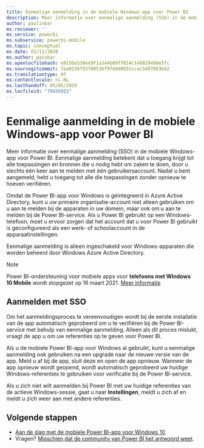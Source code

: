 ```yaml
---
title: Eenmalige aanmelding in de mobiele Windows-app voor Power BI
description: Meer informatie over eenmalige aanmelding (SSO) in de mobiele Windows-app voor Power BI. Eenmalige aanmelding betekent dat u toegang krijgt tot alle toepassingen en bronnen die u nodig hebt om zaken te doen, door u slechts één keer aan te melden met één gebruikersaccount.
author: paulinbar
ms.reviewer: ''
ms.service: powerbi
ms.subservice: powerbi-mobile
ms.topic: conceptual
ms.date: 03/11/2020
ms.author: painbar
ms.openlocfilehash: e9156e539ee9f1a344b89f7814c148829498e5fc
ms.sourcegitcommit: 7aa0136f93f88516f97ddd8031ccac5d07863b92
ms.translationtype: HT
ms.contentlocale: nl-NL
ms.lasthandoff: 05/05/2020
ms.locfileid: "79435922"
---
```

# <a name="single-sign-on-in-the-power-bi-mobile-windows-app"></a>Eenmalige aanmelding in de mobiele Windows-app voor Power BI

Meer informatie over eenmalige aanmelding (SSO) in de mobiele Windows-app voor Power BI. Eenmalige aanmelding betekent dat u toegang krijgt tot alle toepassingen en bronnen die u nodig hebt om zaken te doen, door u slechts één keer aan te melden met één gebruikersaccount. Nadat u bent aangemeld, hebt u toegang tot alle die toepassingen zonder opnieuw te hoeven verifiëren. 

Omdat de Power BI-app voor Windows is geïntegreerd in Azure Active Directory, kunt u uw primaire organisatie-account niet alleen gebruiken om u aan te melden bij de apparaten in uw domein, maar ook om u aan te melden bij de Power BI-service. Als u Power BI gebruikt op een Windows-telefoon, moet u ervoor zorgen dat het account dat u voor Power BI gebruikt is geconfigureerd als een werk- of schoolaccount in de apparaatinstellingen.  

Eenmalige aanmelding is alleen ingeschakeld voor Windows-apparaten die worden beheerd door Windows Azure Active Directory.

>[!NOTE]
>Power BI-ondersteuning voor mobiele apps voor **telefoons met Windows 10 Mobile** wordt stopgezet op 16 maart 2021. [Meer informatie](https://go.microsoft.com/fwlink/?linkid=2121400)

## <a name="sign-in-with-sso"></a>Aanmelden met SSO

Om het aanmeldingsproces te vereenvoudigen wordt bij de eerste installatie van de app automatisch geprobeerd om u te verifiëren bij de Power BI-service met behulp van eenmalige aanmelding. Alleen als dit proces mislukt, vraagt de app u om uw referenties op te geven voor Power BI.  

Als u de mobiele Power BI-app voor Windows al gebruikt, kunt u eenmalige aanmelding ook gebruiken na een upgrade naar de nieuwe versie van de app. Meld u af bij de app, sluit deze en open de app opnieuw. Wanneer de app opnieuw wordt geopend, wordt automatisch geprobeerd uw huidige Windows-referenties te gebruiken voor verificatie bij de Power BI-service. 

Als u zich niet wilt aanmelden bij Power BI met uw huidige referenties van de actieve Windows-sessie, gaat u naar **Instellingen**, meldt u zich af en meldt u zich weer aan met andere referenties. 
 
## <a name="next-steps"></a>Volgende stappen

- [Aan de slag met de mobiele Power BI-app voor Windows 10](mobile-windows-10-phone-app-get-started.md)
- Vragen? [Misschien dat de community van Power BI het antwoord weet](https://community.powerbi.com/).

